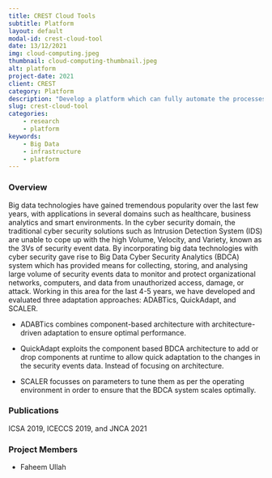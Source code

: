 ```yaml
---
title: CREST Cloud Tools
subtitle: Platform
layout: default
modal-id: crest-cloud-tool
date: 13/12/2021
img: cloud-computing.jpeg
thumbnail: cloud-computing-thumbnail.jpeg
alt: platform
project-date: 2021
client: CREST
category: Platform
description: "Develop a platform which can fully automate the processes of provisioning multi-clouds infrastructure and deploying cluster-based applications."
slug: crest-cloud-tool
categories:
    - research
    - platform
keywords:
    - Big Data
    - infrastructure
    - platform
---
```


### Overview

Big data technologies have gained tremendous popularity over the last few years, with applications in several domains such as healthcare, business analytics and smart environments. In the cyber security domain, the traditional cyber security solutions such as Intrusion Detection System (IDS) are unable to cope up with the high Volume, Velocity, and Variety, known as the 3Vs of security event data. By incorporating big data technologies with cyber security gave rise to Big Data Cyber Security Analytics (BDCA) system which has provided means for collecting, storing, and analysing large volume of security events data to monitor and protect organizational networks, computers, and data from unauthorized access, damage, or attack. Working in this area for the last 4-5 years, we have developed and evaluated three adaptation approaches: ADABTics, QuickAdapt, and SCALER.

- ADABTics combines component-based architecture with architecture-driven adaptation to ensure optimal performance.

- QuickAdapt exploits the component based BDCA architecture to add or drop components at runtime to allow quick adaptation to the changes in the security events data. Instead of focusing on architecture.

- SCALER focusses on parameters to tune them as per the operating environment in order to ensure that the BDCA system scales optimally.

### Publications
ICSA 2019, ICECCS 2019, and JNCA 2021


### Project Members
- Faheem Ullah
